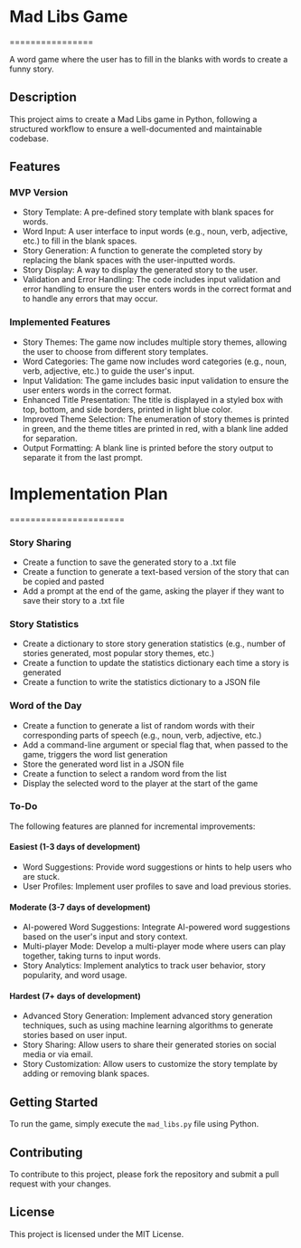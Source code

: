# Mad Libs Game
================

A word game where the user has to fill in the blanks with words to create a funny story.

## Description

This project aims to create a Mad Libs game in Python, following a structured workflow to ensure a well-documented and maintainable codebase.

## Features

### MVP Version

* Story Template: A pre-defined story template with blank spaces for words.
* Word Input: A user interface to input words (e.g., noun, verb, adjective, etc.) to fill in the blank spaces.
* Story Generation: A function to generate the completed story by replacing the blank spaces with the user-inputted words.
* Story Display: A way to display the generated story to the user.
* Validation and Error Handling: The code includes input validation and error handling to ensure the user enters words in the correct format and to handle any errors that may occur.

### Implemented Features

* Story Themes: The game now includes multiple story themes, allowing the user to choose from different story templates.
* Word Categories: The game now includes word categories (e.g., noun, verb, adjective, etc.) to guide the user's input.
* Input Validation: The game includes basic input validation to ensure the user enters words in the correct format.
* Enhanced Title Presentation: The title is displayed in a styled box with top, bottom, and side borders, printed in light blue color.
* Improved Theme Selection: The enumeration of story themes is printed in green, and the theme titles are printed in red, with a blank line added for separation.
* Output Formatting: A blank line is printed before the story output to separate it from the last prompt.

# Implementation Plan
======================

### Story Sharing

* Create a function to save the generated story to a .txt file
* Create a function to generate a text-based version of the story that can be copied and pasted
* Add a prompt at the end of the game, asking the player if they want to save their story to a .txt file

### Story Statistics

* Create a dictionary to store story generation statistics (e.g., number of stories generated, most popular story themes, etc.)
* Create a function to update the statistics dictionary each time a story is generated
* Create a function to write the statistics dictionary to a JSON file

### Word of the Day

* Create a function to generate a list of random words with their corresponding parts of speech (e.g., noun, verb, adjective, etc.)
* Add a command-line argument or special flag that, when passed to the game, triggers the word list generation
* Store the generated word list in a JSON file
* Create a function to select a random word from the list
* Display the selected word to the player at the start of the game

### To-Do

The following features are planned for incremental improvements:

#### Easiest (1-3 days of development)

* Word Suggestions: Provide word suggestions or hints to help users who are stuck.
* User Profiles: Implement user profiles to save and load previous stories.

#### Moderate (3-7 days of development)

* AI-powered Word Suggestions: Integrate AI-powered word suggestions based on the user's input and story context.
* Multi-player Mode: Develop a multi-player mode where users can play together, taking turns to input words.
* Story Analytics: Implement analytics to track user behavior, story popularity, and word usage.

#### Hardest (7+ days of development)

* Advanced Story Generation: Implement advanced story generation techniques, such as using machine learning algorithms to generate stories based on user input.
* Story Sharing: Allow users to share their generated stories on social media or via email.
* Story Customization: Allow users to customize the story template by adding or removing blank spaces.

## Getting Started

To run the game, simply execute the `mad_libs.py` file using Python.

## Contributing

To contribute to this project, please fork the repository and submit a pull request with your changes.

## License

This project is licensed under the MIT License.